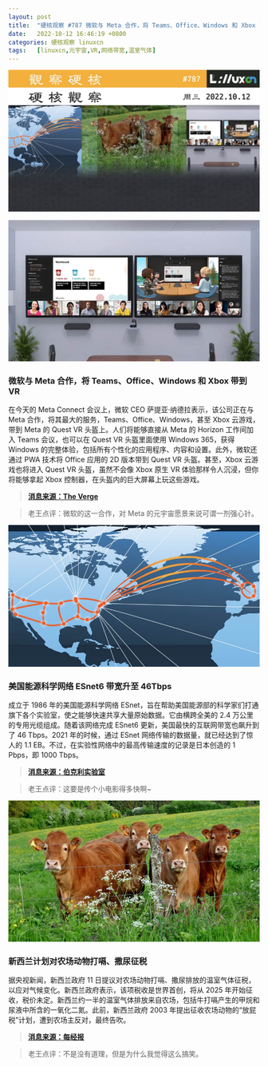 ```yaml
---
layout: post
title:	"硬核观察 #787 微软与 Meta 合作，将 Teams、Office、Windows 和 Xbox 带到 VR"
date:	2022-10-12 16:46:19 +0800 
categories:	硬核观察 linuxcn 
tags:	[linuxcn,元宇宙,VR,网络带宽,温室气体]
---
```



![](/Asserts/Images/album/202210/12/164519ezzpk5733ralufsa.jpg)


![](/Asserts/Images/album/202210/12/164511jtrtogt1bpwhzf0c.jpg)


### 微软与 Meta 合作，将 Teams、Office、Windows 和 Xbox 带到 VR


在今天的 Meta Connect 会议上，微软 CEO 萨提亚·纳德拉表示，该公司正在与 Meta 合作，将其最大的服务，Teams、Office、Windows，甚至 Xbox 云游戏，带到 Meta 的 Quest VR 头盔上。人们将能够直接从 Meta 的 Horizon 工作间加入 Teams 会议，也可以在 Quest VR 头盔里面使用 Windows 365，获得 Windows 的完整体验，包括所有个性化的应用程序、内容和设置。此外，微软还通过 PWA 技术将 Office 应用的 2D 版本带到 Quest VR 头盔。甚至，Xbox 云游戏也将进入 Quest VR 头盔，虽然不会像 Xbox 原生 VR 体验那样令人沉浸，但你将能够拿起 Xbox 控制器，在头盔内的巨大屏幕上玩这些游戏。



> 
> **[消息来源：The Verge](https://www.theverge.com/2022/10/11/23397251/meta-microsoft-partnership-quest-teams-office-windows-features-vr)**
> 
> 
> 



> 
> 老王点评：微软的这一合作，对 Meta 的元宇宙愿景来说可谓一剂强心针。
> 
> 
> 


![](/Asserts/Images/album/202210/12/164531d15z9dz2qfff39uf.jpg)


### 美国能源科学网络 ESnet6 带宽升至 46Tbps


成立于 1986 年的美国能源科学网络 ESnet，旨在帮助美国能源部的科学家们打通旗下各个实验室，使之能够快速共享大量原始数据。它由横跨全美的 2.4 万公里的专用光缆组成。随着该网络完成 ESnet6 更新，美国最快的互联网带宽也飙升到了 46 Tbps。2021 年的时候，通过 ESnet 网络传输的数据量，就已经达到了惊人的 1.1 EB。不过，在实验性网络中的最高传输速度的记录是日本创造的 1 Pbps，即 1000 Tbps。



> 
> **[消息来源：伯克利实验室](https://newscenter.lbl.gov/2022/10/11/esnet-launches-next-generation-network/)**
> 
> 
> 



> 
> 老王点评：这要是传个小电影得多快啊~
> 
> 
> 


![](/Asserts/Images/album/202210/12/164544yuug0c2rga5g5ou8.jpg)


### 新西兰计划对农场动物打嗝、撒尿征税


据央视新闻，新西兰政府 11 日提议对农场动物打嗝、撒尿排放的温室气体征税，以应对气候变化。新西兰政府表示，该项税收是世界首创，将从 2025 年开始征收，税价未定。新西兰约一半的温室气体排放来自农场，包括牛打嗝产生的甲烷和尿液中所含的一氧化二氮。此前，新西兰政府 2003 年提出征收农场动物的“放屁税”计划，遭到农场主反对，最终告吹。



> 
> **[消息来源：每经报](http://www.nbd.com.cn/articles/2022-10-11/2495245.html)**
> 
> 
> 



> 
> 老王点评：不是没有道理，但是为什么我觉得这么搞笑。
> 
> 
>
